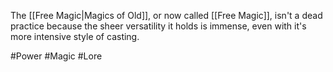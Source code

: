 The [[Free Magic|Magics of Old]], or now called [[Free Magic]], isn't a dead practice because the sheer versatility it holds is immense, even with it's more intensive style of casting. 

#Power #Magic #Lore